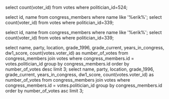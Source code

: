 <!-- Release 1  -->

<!-- 1. Hitung jumlah vote untuk Sen. Olympia Snowe yang memiliki id 524. -->
select count(voter_id) from votes where politician_id=524;
<!-- 2. Sekarang lakukan JOIN tanpa menggunakan id `524`. Query kedua tabel votes dan congress_members. -->
select id, name from congress_members where name like '%erik%'; select count(voter_id) from votes where politician_id=339;
<!-- 3. Sekarang gimana dengan representative Erik Paulsen? Berapa banyak vote yang dia dapatkan? -->
select id, name from congress_members where name like '%erik%'; select count(voter_id) from votes where politician_id=339;
<!-- 4. Buatlah daftar peserta Congress yang mendapatkan vote terbanyak. Jangan sertakan field `created_at` dan `updated_at`. --> select name, party, location, grade_1996, grade_current, years_in_congress, dw1_score, count(votes.voter_id) as number_of_votes from congress_members join votes where congress_members.id = votes.politician_id group by congress_members.id order by number_of_votes desc limit 3;

<!-- 5. Sekarang buatlah sebuah daftar semua anggota Congress yang setidaknya mendapatkan beberapa vote dalam urutan dari yang paling sedikit. Dan juga jangan sertakan field-field yang memiliki tipe date. --> select name, party, location, grade_1996, grade_current, years_in_congress, dw1_score, count(votes.voter_id) as number_of_votes from congress_members join votes where congress_members.id = votes.politician_id group by congress_members.id order by number_of_votes asc limit 3;

<!-- Release 2  -->

<!-- 1. Siapa anggota Congress yang mendapatkan vote terbanyak? List nama mereka dan jumlah vote-nya. Siapa saja yang memilih politisi tersebut? List nama mereka, dan jenis kelamin mereka. -->

<!-- 2. Berapa banyak vote yang diterima anggota Congress yang memiliki grade di bawah 9 (gunakan field `grade_current`)? Ambil nama, lokasi, grade_current dan jumlah vote. -->

<!-- 3. Apa saja 10 negara bagian yang memiliki voters terbanyak? List semua orang yang melakukan vote di negara bagian yang paling populer. (Akan menjadi daftar yang panjang, kamu bisa gunakan hasil dari query pertama untuk menyederhanakan query berikut ini.) -->

<!-- 4. List orang-orang yang vote lebih dari dua kali. Harusnya mereka hanya bisa vote untuk posisi Senator dan satu lagi untuk wakil. Wow, kita dapat si tukang curang! Segera laporkan ke KPK!! -->

<!-- 5. Apakah ada orang yang melakukan vote kepada politisi yang sama dua kali? Siapa namanya dan siapa nama politisinya? -->
